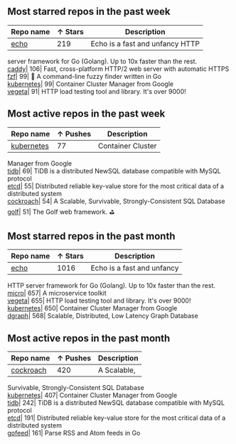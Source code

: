## Most starred repos in the past week

Repo name| ↑ Stars | Description  
---|---|---  
[echo](https://github.com/labstack/echo)| 219| Echo is a fast and unfancy HTTP
server framework for Go (Golang). Up to 10x faster than the rest.  
[caddy](https://github.com/mholt/caddy)| 106| Fast, cross-platform HTTP/2 web
server with automatic HTTPS  
[fzf](https://github.com/junegunn/fzf)| 99| :cherry_blossom: A command-line
fuzzy finder written in Go  
[kubernetes](https://github.com/kubernetes/kubernetes)| 99| Container Cluster
Manager from Google  
[vegeta](https://github.com/tsenart/vegeta)| 91| HTTP load testing tool and
library. It's over 9000!  
  
## Most active repos in the past week

Repo name| ↑ Pushes | Description  
---|---|---  
[kubernetes](https://github.com/kubernetes/kubernetes)| 77| Container Cluster
Manager from Google  
[tidb](https://github.com/pingcap/tidb)| 69| TiDB is a distributed NewSQL
database compatible with MySQL protocol  
[etcd](https://github.com/coreos/etcd)| 55| Distributed reliable key-value
store for the most critical data of a distributed system  
[cockroach](https://github.com/cockroachdb/cockroach)| 54| A Scalable,
Survivable, Strongly-Consistent SQL Database  
[golf](https://github.com/dinever/golf)| 51| The Golf web framework. :golf:  
  
## Most starred repos in the past month

Repo name| ↑ Stars | Description  
---|---|---  
[echo](https://github.com/labstack/echo)| 1016| Echo is a fast and unfancy
HTTP server framework for Go (Golang). Up to 10x faster than the rest.  
[micro](https://github.com/micro/micro)| 657| A microservice toolkit  
[vegeta](https://github.com/tsenart/vegeta)| 655| HTTP load testing tool and
library. It's over 9000!  
[kubernetes](https://github.com/kubernetes/kubernetes)| 650| Container Cluster
Manager from Google  
[dgraph](https://github.com/dgraph-io/dgraph)| 568| Scalable, Distributed, Low
Latency Graph Database  
  
## Most active repos in the past month

Repo name| ↑ Pushes | Description  
---|---|---  
[cockroach](https://github.com/cockroachdb/cockroach)| 420| A Scalable,
Survivable, Strongly-Consistent SQL Database  
[kubernetes](https://github.com/kubernetes/kubernetes)| 407| Container Cluster
Manager from Google  
[tidb](https://github.com/pingcap/tidb)| 242| TiDB is a distributed NewSQL
database compatible with MySQL protocol  
[etcd](https://github.com/coreos/etcd)| 191| Distributed reliable key-value
store for the most critical data of a distributed system  
[gofeed](https://github.com/mmcdole/gofeed)| 161| Parse RSS and Atom feeds in
Go


